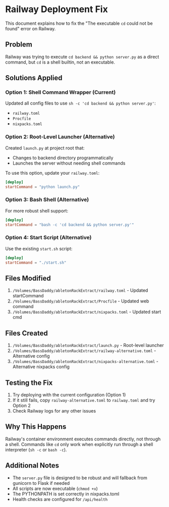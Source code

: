# Railway Deployment Fix

This document explains how to fix the "The executable `cd` could not be found" error on Railway.

## Problem

Railway was trying to execute `cd backend && python server.py` as a direct command, but `cd` is a shell builtin, not an executable.

## Solutions Applied

### Option 1: Shell Command Wrapper (Current)
Updated all config files to use `sh -c 'cd backend && python server.py'`:

- `railway.toml`
- `Procfile` 
- `nixpacks.toml`

### Option 2: Root-Level Launcher (Alternative)
Created `launch.py` at project root that:
- Changes to backend directory programmatically
- Launches the server without needing shell commands

To use this option, update your `railway.toml`:
```toml
[deploy]
startCommand = "python launch.py"
```

### Option 3: Bash Shell (Alternative)
For more robust shell support:
```toml
[deploy]
startCommand = "bash -c 'cd backend && python server.py'"
```

### Option 4: Start Script (Alternative)
Use the existing `start.sh` script:
```toml
[deploy]
startCommand = "./start.sh"
```

## Files Modified

1. `/Volumes/BassDaddy/abletonRackExtract/railway.toml` - Updated startCommand
2. `/Volumes/BassDaddy/abletonRackExtract/Procfile` - Updated web command
3. `/Volumes/BassDaddy/abletonRackExtract/nixpacks.toml` - Updated start cmd

## Files Created

1. `/Volumes/BassDaddy/abletonRackExtract/launch.py` - Root-level launcher
2. `/Volumes/BassDaddy/abletonRackExtract/railway-alternative.toml` - Alternative config
3. `/Volumes/BassDaddy/abletonRackExtract/nixpacks-alternative.toml` - Alternative nixpacks config

## Testing the Fix

1. Try deploying with the current configuration (Option 1)
2. If it still fails, copy `railway-alternative.toml` to `railway.toml` and try Option 2
3. Check Railway logs for any other issues

## Why This Happens

Railway's container environment executes commands directly, not through a shell. Commands like `cd` only work when explicitly run through a shell interpreter (`sh -c` or `bash -c`).

## Additional Notes

- The `server.py` file is designed to be robust and will fallback from gunicorn to Flask if needed
- All scripts are now executable (`chmod +x`)
- The PYTHONPATH is set correctly in nixpacks.toml
- Health checks are configured for `/api/health`